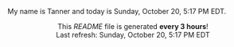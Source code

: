My name is Tanner and today is Sunday, October 20, 5:17 PM EDT.

<p align="center">This <i>README</i> file is generated <b>every 3 hours</b>!</br>Last refresh: Sunday, October 20, 5:17 PM EDT<br /></p>
